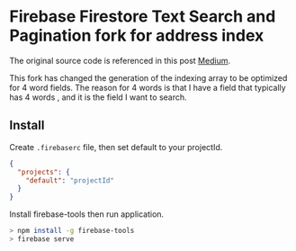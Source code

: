 # Firebase Firestore Text Search and Pagination fork for address index

The original source code is referenced in this post [Medium](https://medium.com/@ken11zer01/firebase-firestore-text-search-and-pagination-91a0df8131ef).

This fork has changed the generation of the indexing array to be optimized for 4 word fields.
The reason for 4 words is that I have a field that typically has 4 words , and it is the field I want to search.


## Install


Create ```.firebaserc``` file, then set default to your projectId. 
```json
{
  "projects": {
    "default": "projectId"
  }
}
```

Install firebase-tools then run application.
```bash
> npm install -g firebase-tools
> firebase serve
```

